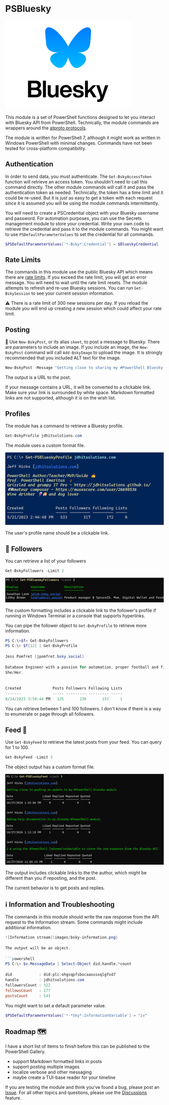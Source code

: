 # PSBluesky

![](images/BlueskyLogo-medium.png)

This module is a set of PowerShell functions designed to let you interact with Bluesky API from PowerShell. Technically, the module commands are wrappers around the [atproto protocols](https://docs.bsky.app/docs/category/http-reference).

The module is written for PowerShell 7, although it might work as written in Windows PowerShell with minimal changes. Commands have not been tested for cross-platform compatibility.

## Authentication

In order to send data, you must authenticate. The `Get-BskyAccessToken` function will retrieve an access token. You shouldn't need to call this command directly. The other module commands will call it and pass the authentication token as needed. Technically, the token has a time limit and it could be re-used. But it is just as easy to get a token with each request since it is assumed you will be using the module commands intermittently.

You will need to create a PSCredential object with your Bluesky username and password. For automation purposes, you can use the Secrets management module to store your credential. Write your own code to retrieve the credential and pass it to the module commands. You might want to use `PSDefaultParameterValues` to set the credential for all commands.

```powershell
$PSDefaultParameterValues['*-Bsky*:Credential'] = $BlueskyCredential
```

## Rate Limits

The commands in this module use the public Bluesky API which means there are [rate limits](https://docs.bsky.app/docs/advanced-guides/rate-limits). If you exceed the rate limit, you will get an error message. You will need to wait until the rate limit resets. The module attempts to refresh and re-use Bluesky sessions. You can run `Get-BskySession` to see your current session information.

:warning: There is a rate limit of 300 new sessions per day. If you reload the module you will end up creating a new session which could affect your rate limit.

## Posting

:email: Use `New-BskyPost`, or its alias `skeet`, to post a message to Bluesky. There are parameters to include an image. If you include an image, the `New-BskyPost` command will call `Add-BskyImage` to upload the image. It is strongly recommended that you included ALT text for the image.

```powershell
New-BskyPost -Message "Getting close to sharing my #PowerShell Bluesky code. I'm assuming a few of you are interested." -ImagePath C:\work\MsPowerShell.jpg -ImageAlt "Ms. PowerShell" -Verbose
```

The output is a URL to the post.

If your message contains a URL, it will be converted to a clickable link. Make sure your link is surrounded by white space. Markdown formatted links are not supported, although it is on the wish list.

## Profiles

The module has a command to retrieve a Bluesky profile.

```powershell
Get-BskyProfile jdhitsolutions.com
```

The module uses a custom format file.

![A Bluesky profile](images/bsky-profile.png)

The user's profile name should be a clickable link.

## :couple: Followers

You can retrieve a list of your followers

```powershell
Get-BskyFollowers -Limit 2
```

![Bluesky followers](images/bsky-follower.png)

The custom formatting includes a clickable link to the follower's profile if running in Windows Terminal or a console that supports hyperlinks.

You can pipe the follower object to `Get-BskyProfile` to retrieve more information.

```powershell
PS C:\>$f= Get-BskyFollowers
PS C:\> $f[12] | Get-BskyProfile

Jess Pomfret [jpomfret.bsky.social]

Database Engineer with a passion for automation, proper football and fitness.
She/Her.


Created              Posts Followers Following Lists
-------              ----- --------- --------- -----
8/14/2023 3:58:44 PM   125       236       157     1
```

You can retrieve between 1 and 100 followers. I don't know if there is a way to enumerate or page through all followers.

## Feed :newspaper:

Use `Get-BskyFeed` to retrieve the latest posts from your feed. You can query for 1 to 100.

```powershell
Get-BskyFeed -Limit 3
```
The object output has a custom format file.

![Bluesky feed](images/bsky-feed.png)

The output includes clickable links to the the author, which might be different than you if reposting, and the post.

The current behavior is to get posts and replies.

## :information_source: Information and Troubleshooting

The commands in this module should write the raw response from the API request to the Information stream. Some commands might include additional information.

```powershell
![Information stream](images/bsky-information.png)

The output will be an object.

```powershell
PS C:\> $v.MessageData | Select-Object did,handle,*count

did            : did:plc:ohgsqpfsbocaaxusxqlgfvd7
handle         : jdhitsolutions.com
followersCount : 322
followsCount   : 177
postsCount     : 543
```

You might want to set a default parameter value.

```powershell
$PSDefaultParameterValues['*-*Sky*:InformationVariable'] = "iv"
```

## Roadmap :world_map:

I have a short list of items to finish before this can be published to the PowerShell Gallery.

- support Markdown formatted links in posts
- support posting multiple images
- localize verbose and other messaging
- maybe create a TUI-base reader for your timeline

If you are testing the module and think you've found a bug, please post an [Issue](https://github.com/jdhitsolutions/PSBlueSky/issues). For all other topics and questions, please use the [Discussions](https://github.com/jdhitsolutions/PSBlueSky/discussions) feature.

